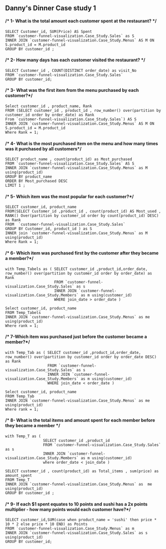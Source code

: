 ## Danny's Dinner Case study 1 

####  /* 1- What is the total amount each customer spent at the restaurant? */ 

```
SELECT Customer_id, SUM(Price) AS Spent
FROM `customer-funnel-visualization.Case_Study.Sales` as S
INNER JOIN `customer-funnel-visualization.Case_Study.Menus` AS M ON S.product_id = M.product_id
GROUP BY customer_id ; 
```

#### /* 2- How many days has each customer visited the restaurant? */ 

```
SELECT Customer_id , COUNT(DISTINCT order_date) as visit_No 
FROM `customer-funnel-visualization.Case_Study.Sales`
GROUP BY customer_id; 
```

#### /* 3- What was the first item from the menu purchased by each customer?*/
```
Select customer_id , product_name, Rank
FROM (SELECT customer_id , product_id , row_number() over(partition by customer_id order by order_date) as Rank
From `customer-funnel-visualization.Case_Study.Sales`) AS S
INNER JOIN `customer-funnel-visualization.Case_Study.Menus` AS M ON S.product_id = M.product_id
Where Rank = 1; 
```
#### /* 4- What is the most purchased item on the menu and how many times was it purchased by all customers*/ 
```
SELECT product_name , count(product_id) as Most_purchased 
FROM `customer-funnel-visualization.Case_Study.Sales` AS S
INNER JOIN `customer-funnel-visualization.Case_Study.Menus` as M using(product_id)
GROUP BY product_name 
ORDER BY Most_purchased DESC
LIMIT 1 ;
```

#### /* 5- Which item was the most popular for each customer?*/ 

```
SELECT customer_id, product_name 
FROM(SELECT Customer_id ,product_id , count(product_id) AS Most_used , RANK() Over(partition by customer_id order by count(product_id) DESC) as Rank
FROM  `customer-funnel-visualization.Case_Study.Sales` 
GROUP BY Customer_id, product_id ) as S 
INNER join `customer-funnel-visualization.Case_Study.Menus` as M using(product_id) 
Where Rank = 1; 
```

#### /* 6- Which item was purchased first by the customer after they became a member?*/

```
with Temp_Tabels as ( SELECT customer_id ,product_id,order_date, row_number() over(partition by customer_id order by order_date) as Rank
                      FROM `customer-funnel-visualization.Case_Study.Sales` as s   
                      INNER JOIN `customer-funnel-visualization.Case_Study.Members` as m using(customer_id)
                      WHERE join_date > order_date ) 

Select customer_id, product_name 
FROM Temp_Tabels 
INNER JOIN `customer-funnel-visualization.Case_Study.Menus` as me  using(product_id) 
Where rank = 1; 
```

#### /* 7-Which item was purchased just before the customer became a member?*/ 
```
with Temp_Tab as ( SELECT customer_id ,product_id,order_date, row_number() over(partition by customer_id order by order_date DESC) as Rank
                   FROM `customer-funnel-visualization.Case_Study.Sales` as s   
                   INNER JOIN `customer-funnel-visualization.Case_Study.Members` as m using(customer_id)
                   WHERE join_date < order_date )

Select customer_id, product_name 
FROM Temp_Tab
INNER JOIN `customer-funnel-visualization.Case_Study.Menus` as me  using(product_id) 
Where rank = 1; 
```

#### /* 8- What is the total items and amount spent for each member before they became a member */ 
```
with Temp_T as ( 
                 SELECT customer_id ,product_id 
                 FROM `customer-funnel-visualization.Case_Study.Sales`  as s   
                 INNER JOIN `customer-funnel-visualization.Case_Study.Members` as m using(customer_id)
                 where order_date < join_date )

SELECT customer_id , count(product_id) as Total_items , sum(price) as amount_spent 
FROM Temp_T  
INNER JOIN `customer-funnel-visualization.Case_Study.Menus` as  me using(product_id)
GROUP BY customer_id ; 
```
#### /* 9- If each $1 spent equates to 10 points and sushi has a 2x points multiplier - how many points would each customer have?*/ 
```
SELECT customer_id,SUM(case when product_name = 'sushi' then price * 10 * 2 else price * 10 END) as Points
FROM `customer-funnel-visualization.Case_Study.Menus` as m   
INNER JOIN `customer-funnel-visualization.Case_Study.Sales` as s  using(product_id)
GROUP BY customer_id; 
```
